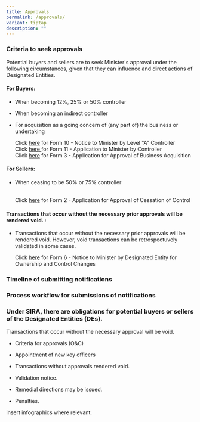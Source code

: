 ```yaml
---
title: Approvals
permalink: /approvals/
variant: tiptap
description: ""
---
```

<h3>Criteria to seek approvals</h3><p>Potential buyers and sellers are to seek Minister's approval under the following circumstances, given that they can influence and direct actions of Designated Entities.</p><h4>For Buyers:</h4><ul data-tight="true" class="tight"><li><p>When becoming 12%, 25% or 50% controller</p></li><li><p>When becoming an indirect controller</p></li><li><p>For acquisition as a going concern of (any part of) the business or undertaking</p><p></p><p>Click <a href="https://cms.isomer.gov.sg/files/Notifications/10__Notice_to_Minister_by_Level_A_Controller_v2__ddd___wl_.pdf" rel="noopener noreferrer nofollow" target="_blank"><u>here</u></a> for Form 10 - Notice to Minister by Level "A" Controller<br>Click <a href="/files/Approvals/11__Application_to_Minister_by_Controller_v2__ddd_.pdf" rel="noopener noreferrer nofollow" target="_blank">here </a>for Form 11 - Application to Minister by Controller<br>Click <a href="/files/Approvals/3__Application_for_Approval_of_Business_Acquisition_v2__jh_.pdf" rel="noopener noreferrer nofollow" target="_blank">here</a> for Form 3 - Application for Approval of Business Acquisition</p></li></ul><h4>For Sellers:</h4><ul data-tight="true" class="tight"><li><p>When ceasing to be 50% or 75% controller</p><p><br>Click <a href="/files/Approvals/2__Application_for_Approval_of_Business_Sale_by_Designated_Entity_v2__jh_.pdf" rel="noopener noreferrer nofollow" target="_blank">here</a> for Form 2 - Application for Approval of Cessation of Control</p></li></ul><h4>Transactions that occur without the necessary prior approvals will be rendered void. :</h4><ul data-tight="true" class="tight"><li><p>Transactions that occur without the necessary prior approvals will be rendered void. However, void transactions can be retrospectuvely validated in some cases.</p><p>Click <a href="https://cms.isomer.gov.sg/files/Notifications/6__Notice_to_Minister_by_Designated_Entity_for_OC_changes_v1__jh_.pdf" rel="noopener noreferrer nofollow" target="_blank"><u>here</u></a> for Form 6 - Notice to Minister by Designated Entity for Ownership and Control Changes</p><p></p></li></ul><h3>Timeline of submitting notifications</h3><h3>Process workflow for submissions of notifications</h3><p></p><h3>Under SIRA, there are obligations for potential buyers or sellers of the Designated Entities (DEs).</h3><p>Transactions that occur without the necessary approval will be void.</p><ul data-tight="true" class="tight"><li><p>Criteria for approvals (O&amp;C)</p></li><li><p>Appointment of new key officers</p></li><li><p>Transactions without approvals rendered void.</p></li><li><p>Validation notice.</p></li><li><p>Remedial directions may be issued.</p></li><li><p>Penalties.</p></li></ul><p>insert infographics where relevant.</p>